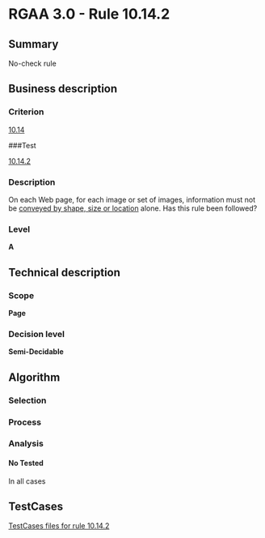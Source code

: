 # RGAA 3.0 -  Rule 10.14.2

## Summary

No-check rule

## Business description

### Criterion

[10.14](http://disic.github.io/rgaa_referentiel_en/RGAA3.0_Criteria_English_version_v1.html#crit-10-14)

###Test

[10.14.2](http://disic.github.io/rgaa_referentiel_en/RGAA3.0_Criteria_English_version_v1.html#test-10-14-2)

### Description
On each Web page, for
    each image or set of images, information must not be
    <a href="http://disic.github.io/rgaa_referentiel_en/RGAA3.0_Glossary_English_version_v1.html#mInfoShape">conveyed by shape, size or location</a> alone. Has this rule
    been followed? 


### Level

**A**

## Technical description

### Scope

**Page**

### Decision level

**Semi-Decidable**

## Algorithm

### Selection

### Process

### Analysis

#### No Tested 

In all cases




##  TestCases 

[TestCases files for rule 10.14.2](https://github.com/Asqatasun/Asqatasun/tree/master/rules/rules-rgaa3.0/src/test/resources/testcases/rgaa30/Rgaa30Rule101402/) 


